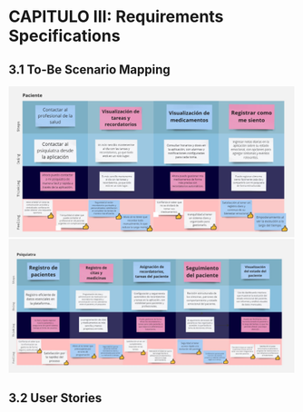 # CAPITULO III: Requirements Specifications

## 3.1 To-Be Scenario Mapping
![Imagen de Paciente To-Be Scenario Mapping](../../assets/to-be-paciente.jpg)   
![Imagen de Profesional Mental To-Be Scenario Mapping](../../assets/to-be-profesional.jpg)

## 3.2 User Stories
